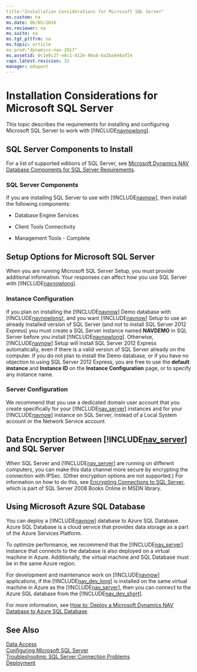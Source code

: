 ```yaml
---
title:"Installation Considerations for Microsoft SQL Server"
ms.custom: na
ms.date: 06/05/2016
ms.reviewer: na
ms.suite: na
ms.tgt_pltfrm: na
ms.topic: article
ms-prod:"dynamics-nav-2017"
ms.assetid: 0c1e0c2f-e8c1-412e-86a8-6a2ba944af24
caps.latest.revision: 31
manager: edupont
---
```

# Installation Considerations for Microsoft SQL Server
This topic describes the requirements for installing and configuring Microsoft SQL Server to work with [!INCLUDE[navnowlong](includes/navnowlong_md.md)].  
  
## SQL Server Components to Install  
 For a list of supported editions of SQL Server, see [Microsoft Dynamics NAV Database Components for SQL Server Requirements](System-Requirements-for-Microsoft-Dynamics-NAV-2016.md#SQLReq).  
  
### SQL Server Components  
 If you are installing SQL Server to use with [!INCLUDE[navnow](includes/navnow_md.md)], then install the following components:  
  
-   Database Engine Services  
  
-   Client Tools Connectivity  
  
-   Management Tools \- Complete  
  
## Setup Options for Microsoft SQL Server  
 When you are running Microsoft SQL Server Setup, you must provide additional information. Your responses can affect how you use SQL Server with [!INCLUDE[navnowlong](includes/navnowlong_md.md)].  
  
### Instance Configuration  
 If you plan on installing the [!INCLUDE[navnow](includes/navnow_md.md)] Demo database with [!INCLUDE[navnowlong](includes/navnowlong_md.md)], and you want [!INCLUDE[navnow](includes/navnow_md.md)] Setup to use an already installed version of SQL Server \(and not to install SQL Server 2012 Express\) you must create a SQL Server instance named **NAVDEMO** in SQL Server before you install [!INCLUDE[navnowlong](includes/navnowlong_md.md)]. Otherwise, [!INCLUDE[navnow](includes/navnow_md.md)] Setup will install SQL Server 2012 Express automatically, even if there is a valid version of SQL Server already on the computer. If you do not plan to install the Demo database, or if you have no objection to using SQL Server 2012 Express, you are free to use the **default instance** and **Instance ID** on the **Instance Configuration** page, or to specify any instance name.  
  
### Server Configuration  
 We recommend that you use a dedicated domain user account that you create specifically for your [!INCLUDE[nav_server](includes/nav_server_md.md)] instances and for your [!INCLUDE[navnow](includes/navnow_md.md)] instance on SQL Server, instead of a Local System account or the Network Service account.  
  
## Data Encryption Between [!INCLUDE[nav_server](includes/nav_server_md.md)] and SQL Server  
 When SQL Server and [!INCLUDE[nav_server](includes/nav_server_md.md)] are running on different computers, you can make this data channel more secure by encrypting the connection with IPSec. \(Other encryption options are not supported.\) For information on how to do this, see [Encrypting Connections to SQL Server](http://go.microsoft.com/fwlink/?LinkId=147732), which is part of SQL Server 2008 Books Online in MSDN library.  
  
## Using Microsoft Azure SQL Database  
 You can deploy a [!INCLUDE[navnow](includes/navnow_md.md)] database to Azure SQL Database. Azure SQL Database is a cloud service that provides data storage as a part of the Azure Services Platform.  
  
 To optimize performance, we recommend that the [!INCLUDE[nav_server](includes/nav_server_md.md)] instance that connects to the database is also deployed on a virtual machine in Azure. Additionally, the virtual machine and SQL Database must be in the same Azure region.  
  
 For development and maintenance work on [!INCLUDE[navnow](includes/navnow_md.md)] applications, if the [!INCLUDE[nav_dev_long](includes/nav_dev_long_md.md)] is installed on the same virtual machine in Azure as the [!INCLUDE[nav_server](includes/nav_server_md.md)], then you can connect to the Azure SQL database from the [!INCLUDE[nav_dev_short](includes/nav_dev_short_md.md)].  
  
 For more information, see [How to: Deploy a Microsoft Dynamics NAV Database to Azure SQL Database](../Topic/How%20to:%20Deploy%20a%20Microsoft%20Dynamics%20NAV%20Database%20to%20Azure%20SQL%20Database.md).  
  
## See Also  
 [Data Access](Data-Access.md)   
 [Configuring Microsoft SQL Server](Configuring-Microsoft-SQL-Server.md)   
 [Troubleshooting: SQL Server Connection Problems](../Topic/Troubleshooting:%20SQL%20Server%20Connection%20Problems.md)   
 [Deployment](Deployment.md)